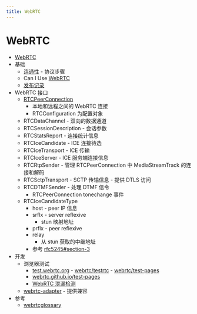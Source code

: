```yaml
---
title: WebRTC
---
```


# WebRTC

- [WebRTC](https://en.wikipedia.org/wiki/WebRTC)
- 基础
  - [连通性](https://developer.mozilla.org/en-US/docs/Web/API/WebRTC_API/Connectivity) - 协议步骤
  - Can I Use [WebRTC](https://caniuse.com/#search=webrtc)
  - [发布记录](http://webrtc.github.io/webrtc-org/release-notes/)
- WebRTC 接口
  - [RTCPeerConnection](https://developer.mozilla.org/en-US/docs/Web/API/RTCPeerConnection)
    - 本地和远程之间的 WebRTC 连接
    - RTCConfiguration 为配置对象
  - RTCDataChannel - 双向的数据通道
  - RTCSessionDescription - 会话参数
  - RTCStatsReport - 连接统计信息
  - RTCIceCandidate - ICE 连接待选
  - RTCIceTransport - ICE 传输
  - RTCIceServer - ICE 服务端连接信息
  - RTCRtpSender - 管理 RTCPeerConnection 中 MediaStreamTrack 的连接和解码
  - RTCSctpTransport - SCTP 传输信息 - 提供 DTLS 访问
  - RTCDTMFSender - 处理 DTMF 信令
    - RTCPeerConnection tonechange 事件
  - RTCIceCandidateType
    - host - peer IP 信息
    - srflx - server reflexive
      - stun 映射地址
    - prflx - peer reflexive
    - relay
      - 从 stun 获取的中继地址
    - 参考 [rfc5245#section-3](https://datatracker.ietf.org/doc/html/rfc5245#section-3)
- 开发
  - 浏览器测试
    - [test.webrtc.org](https://test.webrtc.org) - [webrtc/testrtc](https://github.com/webrtc/testrtc) - [webrtc/test-pages](https://github.com/webrtc/test-pages/tree/gh-pages)
    - [webrtc.github.io/test-pages](https://webrtc.github.io/test-pages/)
    - [WebRTC 泄漏检测](https://browserleaks.com/webrtc)
  - [webrtc-adapter](https://github.com/webrtcHacks/adapter) - 提供兼容
- 参考
  - [webrtcglossary](https://webrtcglossary.com/)
